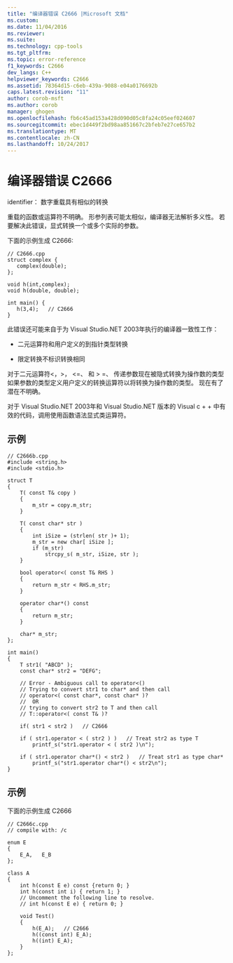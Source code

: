 ```yaml
---
title: "编译器错误 C2666 |Microsoft 文档"
ms.custom: 
ms.date: 11/04/2016
ms.reviewer: 
ms.suite: 
ms.technology: cpp-tools
ms.tgt_pltfrm: 
ms.topic: error-reference
f1_keywords: C2666
dev_langs: C++
helpviewer_keywords: C2666
ms.assetid: 78364d15-c6eb-439a-9088-e04a0176692b
caps.latest.revision: "11"
author: corob-msft
ms.author: corob
manager: ghogen
ms.openlocfilehash: fb6c45ad153a428d090d05c8fa24c05eef024607
ms.sourcegitcommit: ebec1d449f2bd98aa851667c2bfeb7e27ce657b2
ms.translationtype: MT
ms.contentlocale: zh-CN
ms.lasthandoff: 10/24/2017
---
```

# <a name="compiler-error-c2666"></a>编译器错误 C2666
identifier： 数字重载具有相似的转换  
  
 重载的函数或运算符不明确。   形参列表可能太相似，编译器无法解析多义性。  若要解决此错误，显式转换一个或多个实际的参数。  
  
 下面的示例生成 C2666:  
  
```  
// C2666.cpp  
struct complex {  
   complex(double);  
};  
  
void h(int,complex);  
void h(double, double);  
  
int main() {  
   h(3,4);   // C2666  
}  
```  
  
 此错误还可能来自于为 Visual Studio.NET 2003年执行的编译器一致性工作：  
  
-   二元运算符和用户定义的到指针类型转换  
  
-   限定转换不标识转换相同  
  
 对于二元运算符\<，>， \<=、 和 > =、 传递参数现在被隐式转换为操作数的类型如果参数的类型定义用户定义的转换运算符以将转换为操作数的类型。 现在有了潜在不明确。  
  
 对于 Visual Studio.NET 2003年和 Visual Studio.NET 版本的 Visual c + + 中有效的代码，调用使用函数语法显式类运算符。  
  
## <a name="example"></a>示例  
  
```  
// C2666b.cpp  
#include <string.h>  
#include <stdio.h>  
  
struct T   
{  
    T( const T& copy )   
    {  
        m_str = copy.m_str;  
    }  
  
    T( const char* str )   
    {  
        int iSize = (strlen( str )+ 1);  
        m_str = new char[ iSize ];  
        if (m_str)  
            strcpy_s( m_str, iSize, str );  
    }  
  
    bool operator<( const T& RHS )   
    {  
        return m_str < RHS.m_str;  
    }  
  
    operator char*() const   
    {  
        return m_str;  
    }  
  
    char* m_str;  
};  
  
int main()   
{  
    T str1( "ABCD" );  
    const char* str2 = "DEFG";  
  
    // Error - Ambiguous call to operator<()  
    // Trying to convert str1 to char* and then call   
    // operator<( const char*, const char* )?  
    //  OR  
    // trying to convert str2 to T and then call  
    // T::operator<( const T& )?  
  
    if( str1 < str2 )   // C2666  
  
    if ( str1.operator < ( str2 ) )   // Treat str2 as type T  
        printf_s("str1.operator < ( str2 )\n");  
  
    if ( str1.operator char*() < str2 )   // Treat str1 as type char*  
        printf_s("str1.operator char*() < str2\n");  
}  
```  
  
## <a name="example"></a>示例  
 下面的示例生成 C2666  
  
```  
// C2666c.cpp  
// compile with: /c  
  
enum E   
{  
    E_A,   E_B  
};  
  
class A   
{  
    int h(const E e) const {return 0; }  
    int h(const int i) { return 1; }  
    // Uncomment the following line to resolve.  
    // int h(const E e) { return 0; }  
  
    void Test()   
    {  
        h(E_A);   // C2666  
        h((const int) E_A);  
        h((int) E_A);  
    }  
};  
```